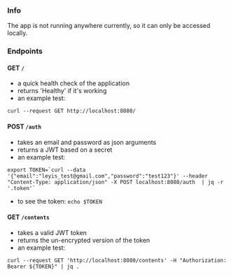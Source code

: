 ### Info

The app is not running anywhere currently, so it can only be accessed locally.



### Endpoints


#### GET `/`

- a quick health check of the application
- returns 'Healthy' if it's working
- an example test: 
```
curl --request GET http://localhost:8080/
```


#### POST `/auth`

- takes an email and password as json arguments
- returns a JWT based on a secret
- an example test: 
```
export TOKEN=`curl --data '{"email":"leyis_test@gmail.com","password":"test123"}' --header "Content-Type: application/json" -X POST localhost:8080/auth  | jq -r '.token'`
```
- to see the token: `echo $TOKEN`


#### GET `/contents`

- takes a valid JWT token
- returns the un-encrypted version of the token
- an example test:
```
curl --request GET 'http://localhost:8080/contents' -H "Authorization: Bearer ${TOKEN}" | jq .
```